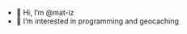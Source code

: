 - 👋 Hi, I’m @mat-iz
- 👀 I’m interested in programming and geocaching

<!---
mat-iz/mat-iz is a ✨ special ✨ repository because its `README.md` (this file) appears on your GitHub profile.
You can click the Preview link to take a look at your changes.
--->
